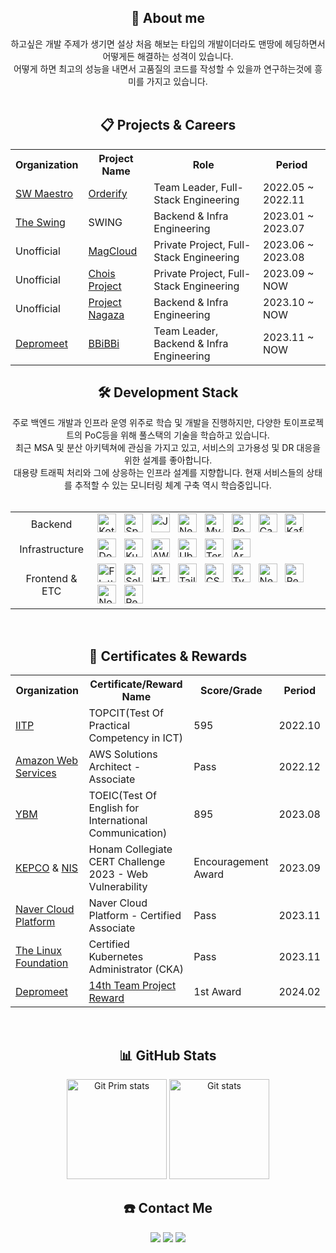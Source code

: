 <div align="center">
  <h2>🧐 About me</h2>
하고싶은 개발 주제가 생기면 설상 처음 해보는 타입의 개발이더라도 맨땅에 헤딩하면서 어떻게든 해결하는 성격이 있습니다.<br/>
어떻게 하면 최고의 성능을 내면서 고품질의 코드를 작성할 수 있을까 연구하는것에 흥미를 가지고 있습니다.
</div>

<br/>

<div align="center">
    <h2>📋 Projects & Careers</h2>
  <table>
    <tr>
      <th>Organization</th>
      <th>Project Name</th>
      <th>Role</th>
      <th>Period</th>
    </tr>
    <tr>
      <td><a href="https://www.swmaestro.org/">SW Maestro</a></td>
      <td><a href="https://github.com/SWMSplendor">Orderify</a></td>
      <td>Team Leader, Full-Stack Engineering</td>
      <td>2022.05 ~ 2022.11</td>
    <tr>
    <tr>
      <td><a href="https://swingmobility.co/">The Swing</a></td>
      <td>SWING</td>
      <td>Backend & Infra Engineering</td>
      <td>2023.01 ~ 2023.07</td>
    </tr>
    <tr>
      <td>Unofficial</td>
      <td><a href="https://github.com/magcloud-project">MagCloud</a></td>
      <td>Private Project, Full-Stack Engineering</td>
      <td>2023.06 ~ 2023.08</td>
    </tr>
    <tr>
      <td>Unofficial</td>
      <td><a href="https://github.com/chois-project">Chois Project</a></td>
      <td>Private Project, Full-Stack Engineering</td>
      <td>2023.09 ~ NOW</td>
    </tr>
    <tr>
      <td>Unofficial</td>
      <td><a href="https://github.com/NAGAZA-Team">Project Nagaza</a></td>
      <td>Backend & Infra Engineering</td>
      <td>2023.10 ~ NOW</td>
    </tr>
    <tr>
      <td><a href="https://www.depromeet.com/">Depromeet</a></td>
      <td><a href="https://github.com/depromeet/14th-team5-BE">BBiBBi</a></td>
      <td>Team Leader, Backend & Infra Engineering</td>
      <td>2023.11 ~ NOW</td>
    </tr>
  </table>
</div>



<div align="center">
  <h2>🛠 Development Stack</h2>
  주로 백엔드 개발과 인프라 운영 위주로 학습 및 개발을 진행하지만, 다양한 토이프로젝트의 PoC등을 위해 풀스택의 기술을 학습하고 있습니다.<br/>
  최근 MSA 및 분산 아키텍쳐에 관심을 가지고 있고, 서비스의 고가용성 및 DR 대응을 위한 설계를 좋아합니다.<br/>
  대용량 트래픽 처리와 그에 상응하는 인프라 설계를 지향합니다. 현재 서비스들의 상태를 추적할 수 있는 모니터링 체계 구축 역시 학습중입니다.<br/><br/>
  <table>
    <tr>
      <td align="center">Backend</td>
      <td>
        <div>
          <img alt="Kotlin" width="30px" src="https://user-images.githubusercontent.com/25181517/185062810-7ee0c3d2-17f2-4a98-9d8a-a9576947692b.png" />
          &nbsp;
          <img alt="SpringBoot" width="30px" src="https://user-images.githubusercontent.com/25181517/183891303-41f257f8-6b3d-487c-aa56-c497b880d0fb.png" />
          &nbsp;
          <img alt="Java" width="30px" src="https://user-images.githubusercontent.com/25181517/117201156-9a724800-adec-11eb-9a9d-3cd0f67da4bc.png" />
          &nbsp;
          <img alt="Nest.JS" width="30px" src="https://github.com/marwin1991/profile-technology-icons/assets/136815194/519bfaf3-c242-431e-a269-876979f05574" />
          &nbsp;
          <img alt="MySQL" width="30px" src="https://user-images.githubusercontent.com/25181517/183896128-ec99105a-ec1a-4d85-b08b-1aa1620b2046.png" />
          &nbsp;
          <img alt="Redis" width="30px" src="https://user-images.githubusercontent.com/25181517/182884894-d3fa6ee0-f2b4-4960-9961-64740f533f2a.png" />
          &nbsp;
          <img alt="Cassandra" width="30px" src="https://user-images.githubusercontent.com/25181517/183893668-d45b89f9-bd9f-4143-b61a-7db9ac6bbd5e.png" />
          &nbsp;
          <img alt="Kafka" width="30px" src="https://user-images.githubusercontent.com/25181517/192107004-2d2fff80-d207-4916-8a3e-130fee5ee495.png" />
          <br/>
        </div>
      </td>
    </tr>
    <tr>
      <td align="center">Infrastructure</td>
      <td>
          <div>
            <img alt="Docker" width="30px" src="https://user-images.githubusercontent.com/25181517/117207330-263ba280-adf4-11eb-9b97-0ac5b40bc3be.png" />
            &nbsp;
            <img alt="Kubernetes" width="30px" src="https://user-images.githubusercontent.com/25181517/182534006-037f08b5-8e7b-4e5f-96b6-5d2a5558fa85.png" />
            &nbsp;
            <img alt="AWS" width="30px" src="https://user-images.githubusercontent.com/25181517/183896132-54262f2e-6d98-41e3-8888-e40ab5a17326.png" />
            &nbsp;
            <img alt="Ubuntu" width="30px" src="https://user-images.githubusercontent.com/25181517/186884153-99edc188-e4aa-4c84-91b0-e2df260ebc33.png" />
            &nbsp;
            <img alt="Terraform" width="30px" src="https://user-images.githubusercontent.com/25181517/183345121-36788a6e-5462-424a-be67-af1ebeda79a2.png" />
            &nbsp;
            <img alt="ArgoCD" width="30px" src="https://github.com/CChuYong/CChuYong/assets/67673493/36e7ac41-cdd7-4f06-be7b-36073ceed43f" />
            <br/>
        </div>
      </td>
    </tr>
    <tr>
      <td align="center">Frontend & ETC</td>
      <td>
        <div>
          <img alt="Flutter" width="30px" src="https://user-images.githubusercontent.com/25181517/186150365-da1eccce-6201-487c-8649-45e9e99435fd.png" />
          &nbsp;
          <img alt="Selenium" width="30px" src="https://user-images.githubusercontent.com/25181517/184103699-d1b83c07-2d83-4d99-9a1e-83bd89e08117.png" />
          &nbsp;
          <img alt="HTML" width="30px" src="https://user-images.githubusercontent.com/25181517/192158954-f88b5814-d510-4564-b285-dff7d6400dad.png" />
          &nbsp;
          <img alt="Tailwind" width="30px" src="https://user-images.githubusercontent.com/25181517/202896760-337261ed-ee92-4979-84c4-d4b829c7355d.png" />
          &nbsp;
          <img alt="CSS" width="30px" src="https://user-images.githubusercontent.com/25181517/183898674-75a4a1b1-f960-4ea9-abcb-637170a00a75.png" />
          &nbsp;
          <img alt="TypeScript" width="30px" src="https://user-images.githubusercontent.com/25181517/183890598-19a0ac2d-e88a-4005-a8df-1ee36782fde1.png" />
          &nbsp;
          <img alt="NextJS" width="30px" src="https://github.com/marwin1991/profile-technology-icons/assets/136815194/5f8c622c-c217-4649-b0a9-7e0ee24bd704" />
          &nbsp;
          <img alt="React" width="30px" src="https://user-images.githubusercontent.com/25181517/183897015-94a058a6-b86e-4e42-a37f-bf92061753e5.png" />
          &nbsp;
          <img alt="NodeJS" width="30px" src="https://user-images.githubusercontent.com/25181517/183568594-85e280a7-0d7e-4d1a-9028-c8c2209e073c.png" />
          &nbsp;
          <img alt="Redux" width="30px" src="https://user-images.githubusercontent.com/25181517/187896150-cc1dcb12-d490-445c-8e4d-1275cd2388d6.png" />
          <br/>
        </div>
      </td>
    </tr>
  </table>
</div>
<br/>

<div align="center">
  <h2>🏅 Certificates & Rewards</h2>
  <table>
    <tr>
      <th>Organization</th>
      <th>Certificate/Reward Name</th>
      <th>Score/Grade</th>
      <th>Period</th>
    </tr>
    <tr>
      <td><a href="https://www.iitp.kr/main.it">IITP</a></td>
      <td>TOPCIT(Test Of Practical Competency in ICT)</td>
      <td>595</td>
      <td>2022.10</td>
    <tr>
    <tr>
      <td><a href="https://aws.amazon.com/ko/certification/">Amazon Web Services</a></td>
      <td>AWS Solutions Architect - Associate</td>
      <td>Pass</td>
      <td>2022.12</td>
    </tr>
    <tr>
      <td><a href="https://www.ybm.co.kr/">YBM</a></td>
      <td>TOEIC(Test Of English for International Communication)</td>
      <td>895</td>
      <td>2023.08</td>
    </tr>
    <tr>
      <td><a href="https://home.kepco.co.kr/">KEPCO</a> & <a href="https://www.nis.go.kr/main.do">NIS</a></td>
      <td>Honam Collegiate CERT Challenge 2023 - Web Vulnerability</td>
      <td>Encouragement Award</td>
      <td>2023.09</td>
    </tr>
    <tr>
      <td><a href="https://www.ncloud.com/">Naver Cloud Platform</a></td>
      <td>Naver Cloud Platform - Certified Associate</td>
      <td>Pass</td>
      <td>2023.11</td>
    </tr>
    <tr>
      <td><a href="https://www.linuxfoundation.org/">The Linux Foundation</a></td>
      <td>Certified Kubernetes Administrator (CKA)</td>
      <td>Pass</td>
      <td>2023.11</td>
    </tr>
    <tr>
      <td><a href="https://www.depromeet.com/">Depromeet</a></td>
      <td><a href="https://github.com/depromeet/14th-team5-BE">14th Team Project Reward</a></td>
      <td>1st Award</td>
      <td>2024.02</td>
    </tr>
  </table>
</div>
<br/>

<div align="center">
  <h2>📊 GitHub Stats</h2>
  <a href="#"><img src="https://github-readme-stats.vercel.app/api/top-langs/?username=CChuyong&layout=compact&hide=issues" alt="Git Prim stats" height="160px" /></a>
  <a href="#"><img src="https://github-readme-stats.vercel.app/api?username=CChuYong" alt="Git stats" height="160px" /></a>
  <br/>
  <h2>☎️ Contact Me</h2>
  <a href="https://www.instagram.com/fflowerggem__/"><img src="https://img.shields.io/badge/Instagram-E4405F?style=flat-square&logo=Instagram&logoColor=white&link=https://www.instagram.com/fflowerggem__/"/></a>
  <a href="mailto:yeongmin1061@gmail.com"><img src="https://img.shields.io/badge/Gmail-d14836?style=flat-square&logo=Gmail&logoColor=white&link=mailto:yeongmin1061@gmail.com"/></a>
  <a href="https://www.linkedin.com/in/yeongminsong/"><image src="https://img.shields.io/badge/LinkedIn-0077B5?logo=linkedin&logoColor=white"/></a>
</div>


